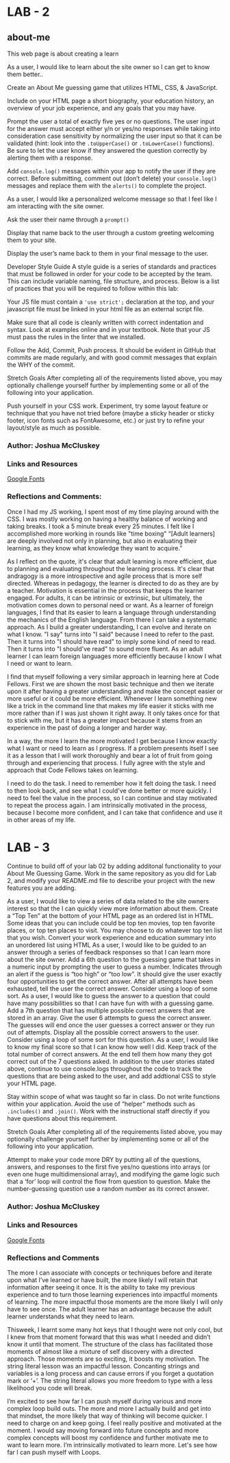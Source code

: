 # LAB - 2

## about-me

This web page is about creating a learn

As a user, I would like to learn about the site owner so I can get to know them better..

Create an About Me guessing game that utilizes HTML, CSS, & JavaScript.

Include on your HTML page a short biography, your education history, an overview of your job experience, and any goals that you may have.

Prompt the user a total of exactly five yes or no questions. The user input for the answer must accept either y/n or yes/no responses while taking into consideration case sensitivity by normalizing the user input so that it can be validated (hint: look into the `.toUpperCase()` or `.toLowerCase()` functions). Be sure to let the user know if they answered the question correctly by alerting them with a response.

Add `console.log()` messages within your app to notify the user if they are correct. Before submitting, comment out (don’t delete) your `console.log()` messages and replace them with the `alerts()` to complete the project.

As a user, I would like a personalized welcome message so that I feel like I am interacting with the site owner.

Ask the user their name through a `prompt()`

Display that name back to the user through a custom greeting welcoming them to your site.

Display the user’s name back to them in your final message to the user.

Developer Style Guide
A style guide is a series of standards and practices that must be followed in order for your code to be accepted by the team. This can include variable naming, file structure, and process. Below is a list of practices that you will be required to follow within this lab:

Your JS file must contain a `'use strict';` declaration at the top, and your javascript file must be linked in your html file as an external script file.

Make sure that all code is cleanly written with correct indentation and syntax. Look at examples online and in your textbook. Note that your JS must pass the rules in the linter that we installed.

Follow the Add, Commit, Push process. It should be evident in GitHub that commits are made regularly, and with good commit messages that explain the WHY of the commit.

Stretch Goals
After completing all of the requirements listed above, you may optionally challenge yourself further by implementing some or all of the following into your application.

Push yourself in your CSS work. Experiment, try some layout feature or technique that you have not tried before (maybe a sticky header or sticky footer, icon fonts such as FontAwesome, etc.) or just try to refine your layout/style as much as possible.

### Author: Joshua McCluskey

### Links and Resources

[Google Fonts](https://fonts.googleapis.com/css2?family=Annie+Use+Your+Telescope&family=Bungee+Outline&display=swap)

### Reflections and Comments:

Once I had my JS working, I spent most of my time playing around with the CSS. I was mostly working on having a healthy balance of working and taking breaks. I took a 5 minute break every 25 minutes. I felt like I accomplished more working in rounds like "time boxing"
“[Adult learners] are deeply involved not only in planning, but also in evaluating their learning, as they know what knowledge they want to acquire.”
 
As I reflect on the quote, it's clear that adult learning is more efficient, due to planning and evaluating throughout the learning process. It's clear that andragogy is a more introspective and agile process that is more self directed. Whereas in pedagogy, the learner is directed to do as they are by a teacher. Motivation is essential in the process that keeps the learner engaged. For adults, it can be intrinsic or extrinsic, but ultimately, the motivation comes down to personal need or want. 
As a learner of foreign languages, I find that its easier to learn a language through understanding the mechanics of the English language. From there I can take a systematic approach. As I build a greater understanding, I can evolve and iterate on what I know. "I say" turns into  "I said" because I need to refer to the past. Then it turns into "I should have read" to imply some kind of need to read. Then it turns into 
"I should've read" to sound more fluent. As an adult learner I can learn foreign languages more efficiently because I know I what I need or want to learn. 
 
I find that myself following a very similar approach in  learning here at Code Fellows. First we are shown the most basic technique and then we iterate upon it after having a greater understanding and make the concept easier or more useful or it could be more efficient.  Whenever I learn something new like a trick in the command line that makes my life easier it sticks with me more rather than if I was just shown it right away. It only takes once for that to stick with me, but it has a greater impact because it stems from an experience in the past of doing a longer and harder way.

In a way, the more I learn the more motivated I get because I know exactly what I want or need to learn as I progress. If a problem presents itself I see it as a lesson that I will work thoroughly and bear a lot of fruit from going through and experiencing that process. I fully agree with the style and approach that Code Fellows takes on learning.
 
I need to do the task. I need to remember how it felt doing the task. I need to then look back, and see what I could've done better or more quickly. I need to feel the value in the process, so I can continue and stay motivated to repeat the process again. I am intrinsically motivated in the process, because I become more confident, and I can take that confidence and use it in other areas of my life.

# LAB - 3

Continue to build off of your lab 02 by adding additonal functionality to your About Me Guessing Game. Work in the same repository as you did for Lab 2, and modify your README.md file to describe your project with the new features you are adding.

As a user, I would like to view a series of data related to the site owners interest so that the I can quickly view more information about them.
Create a “Top Ten” at the bottom of your HTML page as an ordered list in HTML. Some ideas that you can include could be top ten movies, top ten favorite places, or top ten places to visit. You may choose to do whatever top ten list that you wish.
Convert your work experience and education summary into an unordered list using HTML
As a user, I would like to be guided to an answer through a series of feedback responses so that I can learn more about the site owner.
Add a 6th question to the guessing game that takes in a numeric input by prompting the user to guess a number.
Indicates through an alert if the guess is “too high” or “too low”.
It should give the user exactly four opportunities to get the correct answer.
After all attempts have been exhausted, tell the user the correct answer. Consider using a loop of some sort.
As a user, I would like to guess the answer to a question that could have many possibilities so that I can have fun with with a guessing game.
Add a 7th question that has multiple possible correct answers that are stored in an array.
Give the user 6 attempts to guess the correct answer.
The guesses will end once the user guesses a correct answer or they run out of attempts.
Display all the possible correct answers to the user.
Consider using a loop of some sort for this question.
As a user, I would like to know my final score so that I can know how well I did.
Keep track of the total number of correct answers. At the end tell them how many they got correct out of the 7 questions asked.
In addition to the user stories stated above, continue to use console.logs throughout the code to track the questions that are being asked to the user, and add addtional CSS to style your HTML page.

Stay within scope of what was taught so far in class. Do not write functions within your application. Avoid the use of “helper” methods such as `.includes()` and `.join()`. Work with the instructional staff directly if you have questions about this requirement.

Stretch Goals
After completing all of the requirements listed above, you may optionally challenge yourself further by implementing some or all of the following into your application.

Attempt to make your code more DRY by putting all of the questions, answers, and responses to the first five yes/no questions into arrays (or even one huge multidimensional array), and modifying the game logic such that a ‘for’ loop will control the flow from question to question.
Make the number-guessing question use a random number as its correct answer.

### Author: Joshua McCluskey

### Links and Resources

[Google Fonts](https://fonts.googleapis.com/css2?family=Annie+Use+Your+Telescope&family=Bungee+Outline&display=swap)

### Reflections and Comments

The more I can associate with concepts or techniques before and iterate upon what I’ve learned or have built, the more likely I will retain that information after seeing it once. It is the ability to take my previous experience and to turn those learning experiences into impactful moments of learning. The more impactful those moments are the more likely I will only have to see once. The adult learner has an advantage because the adult learner understands what they need to learn.

Thisweek, I learnt some many hot keys that I thought were not  only cool, but I knew from that moment forward that this was what I needed and didn’t know it until that moment. The structure of the class has facilitated those moments of almost like a mixture of self discovery with a directed approach. Those moments are so exciting, it boosts my motivation. The string literal lesson was an impactful lesson. Concanting strings and variables is a long process and can cause errors if you forget a quotation mark or ‘+’. The string literal allows you more freedom to type with a less likelihood you code will break.

I’m excited to see how far I can push myself during various and more complex loop  build outs. The more and more I actually build and get into that mindset, the more likely that way of thinking will become quicker. I need to charge on and keep going. I feel really positive and motivated at the moment. I would say moving forward into future concepts and more complex concepts will boost my confidence and further motivate me to want to learn more. I’m intrinsically motivated to learn more. Let's see how far I can push myself with Loops.
